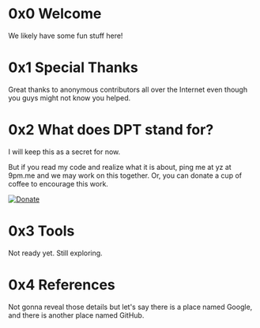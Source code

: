 # 0x0 Welcome

We likely have some fun stuff here!

# 0x1 Special Thanks

Great thanks to anonymous contributors all over the Internet even though you guys might not know you helped.

# 0x2 What does DPT stand for?

I will keep this as a secret for now.

But if you read my code and realize what it is about, ping me at yz at 9pm.me and we may work on this together. Or, you can donate a cup of coffee to encourage this work.

[![Donate](https://img.shields.io/badge/Donate-PayPal-green.svg)](zhuyanzi@gmail.com)

# 0x3 Tools

Not ready yet. Still exploring.

# 0x4 References

Not gonna reveal those details but let's say there is a place named Google, and there is another place named GitHub.
